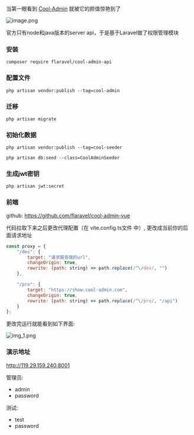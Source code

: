 
当第一眼看到 [Cool-Admin](https://github.com/cool-team-official/cool-admin-vue) 就被它的颜值惊艳到了

![image.png](https://cdn.learnku.com/uploads/images/202202/22/30430/U1ZpcEn2NW.png!large)

官方只有node和java版本的server api，于是基于Laravel做了权限管理模块

### 安装

`composer require flaravel/cool-admin-api`

### 配置文件

`php artisan vendor:publish --tag=cool-admin`

### 迁移
`php artisan migrate`

### 初始化数据
`php artisan vendor:publish --tag=cool-seeder`

`php artisan db:seed --class=CoolAdminSeeder`

### 生成jwt密钥
`php artisan jwt:secret`

### 前端

github: https://github.com/flaravel/cool-admin-vue

代码拉取下来之后更改代理配置（在 vite.config.ts文件 中）, 更改成当前你的后面请求地址

```js
const proxy = {
    "/dev": {
        target: "请求服务端的url",
        changeOrigin: true,
        rewrite: (path: string) => path.replace(/^\/dev/, "")
    },

    "/pro": {
        target: "https://show.cool-admin.com",
        changeOrigin: true,
        rewrite: (path: string) => path.replace(/^\/pro/, "/api")
    }
};
```

更改完运行就能看到如下界面:

![img_1.png](http://wxlib-dev.oss-cn-shanghai.aliyuncs.com/dev/ly6SzTx7EUUdPB3sBOfKKgnaWjmeV3N9eIf081Ga.png)


### 演示地址

http://119.29.159.240:8001

管理员:

- admin
- password

测试:
- test
- password

